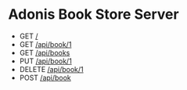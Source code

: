 # Adonis Book Store Server

- GET [/](https://book-store-adonis.herokuapp.com/api/book)
- GET [/api/book/1](https://book-store-adonis.herokuapp.com/api/book/1)
- GET [/api/books](https://book-store-adonis.herokuapp.com/api/books)
- PUT [/api/book/1](https://book-store-adonis.herokuapp.com/api/book/1)
- DELETE [/api/book/1](https://book-store-adonis.herokuapp.com/api/book/1)
- POST [/api/book](https://book-store-adonis.herokuapp.com/api/book)
